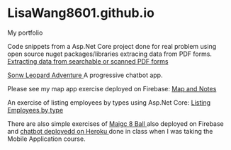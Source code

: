 # LisaWang8601.github.io
My portfolio

Code snippets from a Asp.Net Core project done for real problem using open source nuget packages/libraries extracing data from PDF forms.  
 <a href="https://github.com/LisaWang8601/dotnet-Core" >Extracting data from searchable or scanned PDF forms</a>

<a href="https://github.com/LisaWang8601/ChatBot-SnowLeopardAdventure" > Sonw Leopard Adventure </a>
A progressive chatbot app. 

Please see my map app exercise deployed on Firebase: <a href="https://sw-map-34597.firebaseapp.com
" > Map and Notes </a> 

An exercise of listing employees by types using Asp.Net Core: <a href="https://github.com/LisaWang8601/EmployeeList" > Listing Employees by type </a>

There are also simple exercises of <a href="https://github.com/LisaWang8601/magic8ball" > Maigc 8 Ball </a>  also deployed on Firebase and <a href="https://github.com/LisaWang8601/feb22HerokuChat" >chatbot deployedd on Heroku </a> done in class when I was taking the Mobile Application course.
